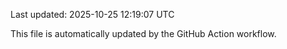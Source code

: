 Last updated: 2025-10-25 12:19:07 UTC

This file is automatically updated by the GitHub Action workflow.

